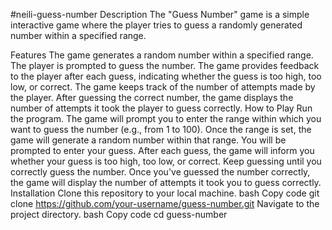 #neili-guess-number
Description
The "Guess Number" game is a simple interactive game where the player tries to guess a randomly generated number within a specified range.

Features
The game generates a random number within a specified range.
The player is prompted to guess the number.
The game provides feedback to the player after each guess, indicating whether the guess is too high, too low, or correct.
The game keeps track of the number of attempts made by the player.
After guessing the correct number, the game displays the number of attempts it took the player to guess correctly.
How to Play
Run the program.
The game will prompt you to enter the range within which you want to guess the number (e.g., from 1 to 100).
Once the range is set, the game will generate a random number within that range.
You will be prompted to enter your guess.
After each guess, the game will inform you whether your guess is too high, too low, or correct.
Keep guessing until you correctly guess the number.
Once you've guessed the number correctly, the game will display the number of attempts it took you to guess correctly.
Installation
Clone this repository to your local machine.
bash
Copy code
git clone https://github.com/your-username/guess-number.git
Navigate to the project directory.
bash
Copy code
cd guess-number
